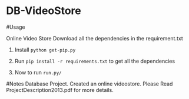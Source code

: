 DB-VideoStore
=============

#Usage 

Online Video Store
Download all the dependencies in the requirement.txt

1. Install ```python get-pip.py```

2. Run ```pip install -r requirements.txt``` to get all the dependencies

3. Now to run ```run.py/``` 

#Notes
Database Project. Created an online videostore. Please Read ProjectDescription2013.pdf for more details.
